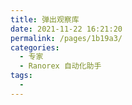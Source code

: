 ```yaml
---
title: 弹出观察库
date: 2021-11-22 16:21:20
permalink: /pages/1b19a3/
categories:
  - 专家
  - Ranorex 自动化助手
tags:
  - 
---
```

